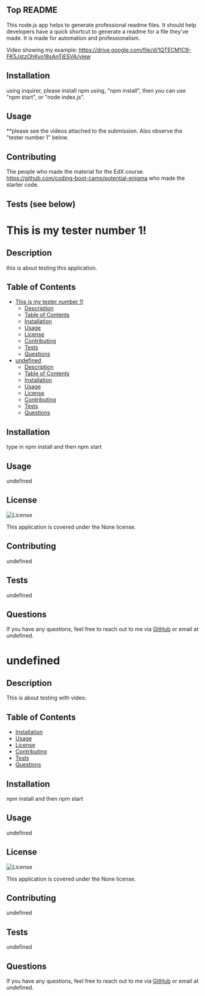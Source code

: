 ## Top README

This node.js app helps to generate professional readme files. It should help developers have a quick shortcut to generate a readme for a file they've made. It is made for automation and professionalism. 


Video showing my example:
https://drive.google.com/file/d/1QTECM1C9-FK5JstzOhKvo18sAnTjESVA/view

## Installation
using inquirer, please install npm using, "npm install", then you can use "npm start", or "node index.js".

## Usage 
**please see the videos attached to the submission. Also observe the "tester number 1" below.

## Contributing
The people who made the material for the EdX course.
https://github.com/coding-boot-camp/potential-enigma who made the starter code.

## Tests (see below)

# This is my tester number 1!

## Description
this is about testing this application. 


## Table of Contents
- [This is my tester number 1!](#this-is-my-tester-number-1)
  - [Description](#description)
  - [Table of Contents](#table-of-contents)
  - [Installation](#installation-1)
  - [Usage](#usage-1)
  - [License](#license)
  - [Contributing](#contributing-1)
  - [Tests](#tests)
  - [Questions](#questions)
- [undefined](#undefined)
  - [Description](#description-1)
  - [Table of Contents](#table-of-contents-1)
  - [Installation](#installation-2)
  - [Usage](#usage-2)
  - [License](#license-1)
  - [Contributing](#contributing-2)
  - [Tests](#tests-1)
  - [Questions](#questions-1)

## Installation
type in npm install and then npm start

## Usage
undefined

## License
![License](https://img.shields.io/badge/License-None-blue)

This application is covered under the None license.

## Contributing
undefined

## Tests
undefined

## Questions
If you have any questions, feel free to reach out to me via [GitHub](https://github.com/NikWhit) or email at undefined.

# undefined

## Description
This is about testing with video.

## Table of Contents
- [Installation](#installation)
- [Usage](#usage)
- [License](#license)
- [Contributing](#contributing)
- [Tests](#tests)
- [Questions](#questions)

## Installation
npm install and then npm start

## Usage
undefined

## License
![License](https://img.shields.io/badge/License-None-blue)

This application is covered under the None license.

## Contributing
undefined

## Tests
undefined

## Questions
If you have any questions, feel free to reach out to me via [GitHub](https://github.com/undefined) or email at undefined.
